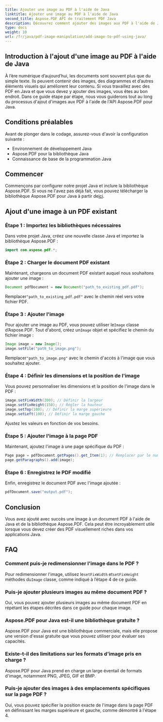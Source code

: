 ```yaml
---
title: Ajouter une image au PDF à l'aide de Java
linktitle: Ajouter une image au PDF à l'aide de Java
second_title: Aspose.PDF API de traitement PDF Java
description: Découvrez comment ajouter des images aux PDF à l'aide de Java avec notre guide étape par étape. Améliorez vos documents PDF avec des visuels sans effort.
type: docs
weight: 10
url: /fr/java/pdf-image-manipulation/add-image-to-pdf-using-java/
---
```


## Introduction à l'ajout d'une image au PDF à l'aide de Java

À l’ère numérique d’aujourd’hui, les documents sont souvent plus que du simple texte. Ils peuvent contenir des images, des diagrammes et d’autres éléments visuels qui améliorent leur contenu. Si vous travaillez avec des PDF en Java et que vous devez y ajouter des images, vous êtes au bon endroit. Dans ce guide étape par étape, nous vous guiderons tout au long du processus d'ajout d'images aux PDF à l'aide de l'API Aspose.PDF pour Java.

## Conditions préalables

Avant de plonger dans le codage, assurez-vous d'avoir la configuration suivante :

- Environnement de développement Java
- Aspose.PDF pour la bibliothèque Java
- Connaissance de base de la programmation Java

## Commencer

Commençons par configurer notre projet Java et inclure la bibliothèque Aspose.PDF. Si vous ne l'avez pas déjà fait, vous pouvez télécharger la bibliothèque Aspose.PDF pour Java à partir de[ici](https://releases.aspose.com/pdf/java/).

## Ajout d'une image à un PDF existant

### Étape 1 : Importez les bibliothèques nécessaires

Dans votre projet Java, créez une nouvelle classe Java et importez la bibliothèque Aspose.PDF :

```java
import com.aspose.pdf.*;
```

### Étape 2 : Charger le document PDF existant

Maintenant, chargeons un document PDF existant auquel nous souhaitons ajouter une image :

```java
Document pdfDocument = new Document("path_to_existing_pdf.pdf");
```

 Remplacer`"path_to_existing_pdf.pdf"` avec le chemin réel vers votre fichier PDF.

### Étape 3 : Ajouter l'image

 Pour ajouter une image au PDF, vous pouvez utiliser le`Image` classe d’Aspose.PDF. Tout d'abord, créez un`Image` objet et spécifiez le chemin du fichier image :

```java
Image image = new Image();
image.setFile("path_to_image.png");
```

 Remplacer`"path_to_image.png"` avec le chemin d'accès à l'image que vous souhaitez ajouter.

### Étape 4 : Définir les dimensions et la position de l'image

Vous pouvez personnaliser les dimensions et la position de l'image dans le PDF :

```java
image.setFixWidth(200); // Définir la largeur
image.setFixHeight(150); // Régler la hauteur
image.setTop(100); // Définir la marge supérieure
image.setLeft(100); // Définir la marge gauche
```

Ajustez les valeurs en fonction de vos besoins.

### Étape 5 : Ajouter l'image à la page PDF

Maintenant, ajoutez l'image à une page spécifique du PDF :

```java
Page page = pdfDocument.getPages().get_Item(1); // Remplacer par le numéro de page souhaité
page.getParagraphs().add(image);
```

### Étape 6 : Enregistrez le PDF modifié

Enfin, enregistrez le document PDF avec l'image ajoutée :

```java
pdfDocument.save("output.pdf");
```

## Conclusion

Vous avez ajouté avec succès une image à un document PDF à l'aide de Java et de la bibliothèque Aspose.PDF. Cela peut être incroyablement utile lorsque vous devez créer des PDF visuellement riches dans vos applications Java.

## FAQ

### Comment puis-je redimensionner l'image dans le PDF ?

 Pour redimensionner l'image, utilisez le`setFixWidth` et`setFixHeight` méthodes du`Image` classe, comme indiqué à l’étape 4 de ce guide.

### Puis-je ajouter plusieurs images au même document PDF ?

Oui, vous pouvez ajouter plusieurs images au même document PDF en répétant les étapes décrites dans ce guide pour chaque image.

### Aspose.PDF pour Java est-il une bibliothèque gratuite ?

Aspose.PDF pour Java est une bibliothèque commerciale, mais elle propose une version d'essai gratuite que vous pouvez utiliser pour évaluer ses capacités.

### Existe-t-il des limitations sur les formats d'image pris en charge ?

Aspose.PDF pour Java prend en charge un large éventail de formats d'image, notamment PNG, JPEG, GIF et BMP.

### Puis-je ajouter des images à des emplacements spécifiques sur la page PDF ?

Oui, vous pouvez spécifier la position exacte de l'image dans la page PDF en définissant les marges supérieure et gauche, comme démontré à l'étape 4.
